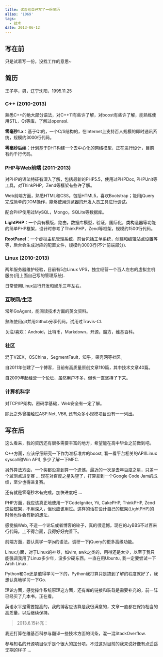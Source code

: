 ```yaml
---
title: 试着给自己写了一份简历
alias: '1069'
tags:
  - 技术
date: 2013-06-12
---
```


## 写在前

只是试着写一份，没找工作的意思~

## 简历

王子亭，男，辽宁沈阳，1995.11.25

### C++ (2010-2013)

熟悉C++的绝大部分语法，对C++11有些许了解，对boost有些许了解，能熟练使用STL，Qt等库，了解过openssl.

**零毫秒1.x**：基于Qt的，一个C/S结构的，在Internet上支持百人规模的即时通讯系统，规模约3000行代码。

**零毫秒后续**：计划基于DHT构建一个去中心化的网络模型，正在进行设计，目前有约千行代码。

### PHP与Web前端 (2011-2013)

对PHP的语法特征有深入了解，包括最新的PHP5.5，使用过PHPDoc, PHPUnit等工具，对ThinkPHP，Zend等框架有些许了解。

Web前端方面，熟悉HTML和CSS，包括HTML5，喜欢Bootstrap；能用jQuery完成简单的DOM操作，能够使用浏览器的开发人员工具进行调试。

配合PHP使用过MySQL，Mongo，SQLite等数据库。

**LightPHP**：一个具有模版，路由，数据库模型，验证，国际化，类构造器等功能的简单PHP框架，设计时参考了ThinkPHP，Zend等框架，规模约1500行代码。

**RootPanel**：一个虚拟主机管理系统，前台包括工单系统，创建和编辑站点设置等等，后台会生成对应的配置文件，规模约3000行(不计前端部分).

### Linux (2010-2013)

两年服务器维护经验，目前有5台Linux VPS，独立经营一个百人左右的虚拟主机服务(用上面自己写的管理系统).

日常使用Linux进行开发和娱乐三年左右。

### 互联网/生活

常年GoAgent，能阅读技术方面的英文资料。

熟练使用git并用Github分享代码，试用过Travis-CI.

关注/喜欢：Android，比特币，Markdown，开源，魔方，维基百科。

### 社区

混于V2EX，OSChina，SegmentFault，知乎，果壳网等社区。

自2011年创建了一个博客，目前有高质量原创文章110篇，其中技术文章40篇。

自2009年起经营一个论坛，虽然用户不多，但也一直坚持了下来。

### 计算机科学

对TCP/IP架构，密码学基础，Web安全有一定了解。

除此之外曾接触过ASP.Net, VB6, 还有众多小规模项目没有一一列出。

## 写在后

这么看来，我的资历还有很多需要丰富的地方，希望能在高中毕业之前做到吧。

C++方面，应该仔细研究一下作为准标准库的boost, 看一看平台相关的API(Linux syscall和Win API), 多少了解一下MFC.

另外算法方面，一个奖都没拿到算一个遗憾，最近的一次是去年百度之星，只差一个监测点进复赛 ... 现在对百度之星失望了，打算拿到一个Google Code Jam的成绩，至少也得进复赛。

还有就是零毫秒木有完成，加快进度吧 ...

PHP方面，我应该真正地使用一下CodeIgniter, Yii, CakePHP, ThinkPHP, Zend这些框架，不用深入，但也应该用过。这样的话在设计自己的框架(LightPHP)的时候也许会有新的想法。

感觉搞Web, 不造一个论坛或者博客的轮子，真的很遗憾。现在的JyBBS不过百来行代码，上不得台面，我得好好完善下。

前端方面，要认真学一学js的语法，调研一下jQuery的更多高级功能。

Linux方面，对于Linux的神器，如vim, awk之类的，用得还是太少，以至于我只能强调我用了Linux多少年，没多少硬东西。一直在用Ubuntu, 我一定要尝试一下Arch Linux.

Python和Go还是值得学习一下的，Python我打算只是搞到了解的程度就好了，我想认真地学习一下Go.

理论方面，感觉操作系统原理这方面，还有库的链接和装载是需要补充的，前一阵已经买了几本书，正在看。

英语水平是需要提高的，我的博客应该算是我很满意的，文章一直都在保持相当的高质量，以后继续保持。

> 2013.6.15补充：

我还打算在维基百科参与翻译一些技术方面的词条，混一混StackOverflow.

参与知名的开源项目似乎是个很大的加分项，不过这对目前的我来说好像有点遥遥无期的样子 ...
